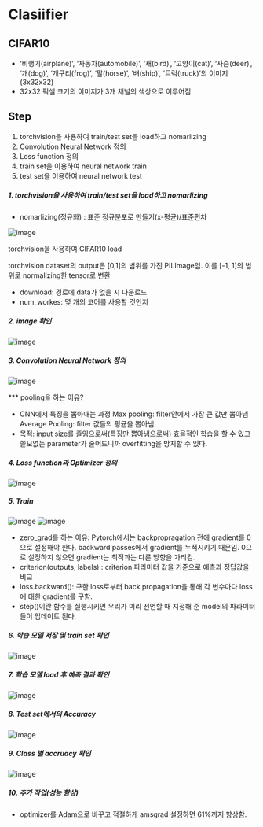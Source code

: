 # Clasiifier

## CIFAR10
- ‘비행기(airplane)’, ‘자동차(automobile)’, ‘새(bird)’, ‘고양이(cat)’, ‘사슴(deer)’, ‘개(dog)’, ‘개구리(frog)’, ‘말(horse)’, ‘배(ship)’, ‘트럭(truck)’의 이미지 (3x32x32) 
- 32x32 픽셀 크기의 이미지가 3개 채널의 색상으로 이루어짐

## Step
1. torchvision을 사용하여 train/test set을 load하고 nomarlizing
2. Convolution Neural Network 정의
3. Loss function 정의
4. train set을 이용하여 neural network train
5. test set을 이용하여 neural network test

##### 1. torchvision을 사용하여 train/test set을 load하고 nomarlizing
* nomarlizing(정규화) : 표준 정규분포로 만들기(x-평균)/표준편차
  
![image](https://user-images.githubusercontent.com/34912004/102006618-abe78480-3d65-11eb-84c3-ecd01004e72e.png)

torchvision을 사용하여 CIFAR10 load

torchvision dataset의 output은 [0,1]의 범위를 가진 PILImage임. 이를 [-1, 1]의 범위로 normalizing한 tensor로 변환
* download: 경로에 data가 없을 시 다운로드
* num_workes: 몇 개의 코어를 사용할 것인지

##### 2. image 확인
![image](https://user-images.githubusercontent.com/34912004/102058835-74470e00-3e33-11eb-908b-aef1845e492c.png)


##### 3. Convolution Neural Network 정의
![image](https://user-images.githubusercontent.com/34912004/102058948-9e003500-3e33-11eb-9828-578b4ed96ea9.png)


*** pooling을 하는 이유?
- CNN에서 특징을 뽑아내는 과정
Max pooling: filter안에서 가장 큰 값만 뽑아냄
Average Pooling: filter 값들의 평균을 뽑아냄
- 목적: input size를 줄임으로써(특징만 뽑아냄으로써) 효율적인 학습을 할 수 있고 쓸모없는 parameter가 줄어드니까 overfitting을 방지할 수 있다.

##### 4. Loss function과 Optimizer 정의
![image](https://user-images.githubusercontent.com/34912004/102059036-b5d7b900-3e33-11eb-87ef-4bf46af055ef.png)

##### 5. Train
![image](https://user-images.githubusercontent.com/34912004/102059084-c4be6b80-3e33-11eb-9066-20be47a1b3f1.png)
![image](https://user-images.githubusercontent.com/34912004/102059108-c9831f80-3e33-11eb-98f5-d98c90659fd6.png)

* zero_grad를 하는 이유: Pytorch에서는 backpropragation 전에 gradient를 0으로 설정해야 한다. backward passes에서 gradient를 누적시키기 때문임. 0으로 설정하지 않으면 gradient는 최적과는 다른 방향을 가리킴.
* criterion(outputs, labels) : criterion 파라미터 값을 기준으로 예측과 정답값을 비교
* loss.backward(): 구한 loss로부터 back propagation을 통해 각 변수마다 loss에 대한 gradient를 구함.
* step()이란 함수를 실행시키면 우리가 미리 선언할 때 지정해 준 model의 파라미터들이 업데이트 된다.
  
##### 6. 학습 모델 저장 및 train set 확인
![image](https://user-images.githubusercontent.com/34912004/102059959-ec620380-3e34-11eb-808f-5bc9bc96f16a.png)

##### 7. 학습 모델 load 후 예측 결과 확인
![image](https://user-images.githubusercontent.com/34912004/102059471-47dfc180-3e34-11eb-989b-b745d2caada5.png)

##### 8. Test set에서의 Accuracy
![image](https://user-images.githubusercontent.com/34912004/102059623-7a89ba00-3e34-11eb-987a-928f34d26508.png)

##### 9. Class 별 accruacy 확인
![image](https://user-images.githubusercontent.com/34912004/102059710-99884c00-3e34-11eb-9cfe-dd8ab20e1bd4.png)

##### 10. 추가 작업(성능 향상)
* optimizer를 Adam으로 바꾸고 적절하게 amsgrad 설정하면 61%까지 향상함.
